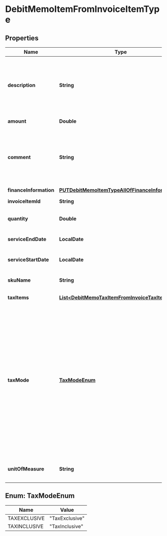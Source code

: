 

# DebitMemoItemFromInvoiceItemType


## Properties

| Name | Type | Description | Notes |
|------------ | ------------- | ------------- | -------------|
|**description** | **String** | The description of the debit memo item. **Note**: This field is only available if you set the &#x60;zuora-version&#x60; request header to &#x60;257.0&#x60; or later [available versions](https://developer.zuora.com/api-references/api/overview/#section/API-Versions/Minor-Version).  |  [optional] |
|**amount** | **Double** | The amount of the debit memo item.  |  |
|**comment** | **String** | Comments about the debit memo item. **Note**: This field is not available if you set the &#x60;zuora-version&#x60; request header to &#x60;257.0&#x60; or later [available versions](https://developer.zuora.com/api-references/api/overview/#section/API-Versions/Minor-Version).  |  [optional] |
|**financeInformation** | [**PUTDebitMemoItemTypeAllOfFinanceInformation**](PUTDebitMemoItemTypeAllOfFinanceInformation.md) |  |  [optional] |
|**invoiceItemId** | **String** | The ID of the invoice item.  |  [optional] |
|**quantity** | **Double** | The number of units for the debit memo item.  |  [optional] |
|**serviceEndDate** | **LocalDate** | The service end date of the debit memo item.  |  [optional] |
|**serviceStartDate** | **LocalDate** | The service start date of the debit memo item.   |  [optional] |
|**skuName** | **String** | The name of the charge associated with the invoice.  |  |
|**taxItems** | [**List&lt;DebitMemoTaxItemFromInvoiceTaxItemType&gt;**](DebitMemoTaxItemFromInvoiceTaxItemType.md) | Container for taxation items.  |  [optional] |
|**taxMode** | [**TaxModeEnum**](#TaxModeEnum) | The tax mode of the debit memo item, indicating whether the amount of the debit memo item includes tax.  **Note**: You can set this field to &#x60;TaxInclusive&#x60; only if the &#x60;taxAutoCalculation&#x60; field is set to &#x60;true&#x60;.  If you set &#x60;taxMode&#x60; to &#x60;TaxInclusive&#x60;, you cannot input tax amounts for debit memo items. The corresponding invoice item must use the same tax engine as the debit memo item to calculate tax amounts.  |  [optional] |
|**unitOfMeasure** | **String** | The definable unit that you measure when determining charges.  |  [optional] |



## Enum: TaxModeEnum

| Name | Value |
|---- | -----|
| TAXEXCLUSIVE | &quot;TaxExclusive&quot; |
| TAXINCLUSIVE | &quot;TaxInclusive&quot; |



